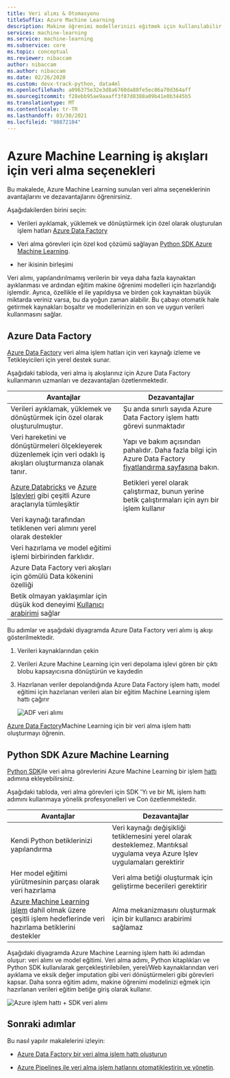 ```yaml
---
title: Veri alımı & Otomasyonu
titleSuffix: Azure Machine Learning
description: Makine öğrenimi modellerinizi eğitmek için kullanılabilir veri alımı seçeneklerinin avantajlarını ve dezavantajlarını öğrenin.
services: machine-learning
ms.service: machine-learning
ms.subservice: core
ms.topic: conceptual
ms.reviewer: nibaccam
author: nibaccam
ms.author: nibaccam
ms.date: 02/26/2020
ms.custom: devx-track-python, data4ml
ms.openlocfilehash: a096375e32e3d8a6760da88fe5ec86a70d364aff
ms.sourcegitcommit: f28ebb95ae9aaaff3f87d8388a09b41e0b3445b5
ms.translationtype: MT
ms.contentlocale: tr-TR
ms.lasthandoff: 03/30/2021
ms.locfileid: "98872104"
---
```

# <a name="data-ingestion-options-for-azure-machine-learning-workflows"></a>Azure Machine Learning iş akışları için veri alma seçenekleri

Bu makalede, Azure Machine Learning sunulan veri alma seçeneklerinin avantajlarını ve dezavantajlarını öğrenirsiniz. 

Aşağıdakilerden birini seçin:
+ Verileri ayıklamak, yüklemek ve dönüştürmek için özel olarak oluşturulan işlem hatları [Azure Data Factory](#azure-data-factory)

+ Veri alma görevleri için özel kod çözümü sağlayan [Python SDK Azure Machine Learning](#azure-machine-learning-python-sdk).

+ her ikisinin birleşimi

Veri alımı, yapılandırılmamış verilerin bir veya daha fazla kaynaktan ayıklanması ve ardından eğitim makine öğrenimi modelleri için hazırlandığı işlemdir. Ayrıca, özellikle el ile yapıldıysa ve birden çok kaynaktan büyük miktarda veriniz varsa, bu da yoğun zaman alabilir. Bu çabayı otomatik hale getirmek kaynakları boşaltır ve modellerinizin en son ve uygun verileri kullanmasını sağlar.

## <a name="azure-data-factory"></a>Azure Data Factory

[Azure Data Factory](../data-factory/introduction.md) veri alma işlem hatları için veri kaynağı izleme ve Tetikleyicileri için yerel destek sunar.  

Aşağıdaki tabloda, veri alma iş akışlarınız için Azure Data Factory kullanmanın uzmanları ve dezavantajları özetlenmektedir.

|Avantajlar|Dezavantajlar
---|---
Verileri ayıklamak, yüklemek ve dönüştürmek için özel olarak oluşturulmuştur.|Şu anda sınırlı sayıda Azure Data Factory işlem hattı görevi sunmaktadır 
Veri hareketini ve dönüştürmeleri ölçekleyerek düzenlemek için veri odaklı iş akışları oluşturmanıza olanak tanır.|Yapı ve bakım açısından pahalıdır. Daha fazla bilgi için Azure Data Factory [fiyatlandırma sayfasına](https://azure.microsoft.com/pricing/details/data-factory/data-pipeline/) bakın.
[Azure Databricks](../data-factory/transform-data-using-databricks-notebook.md) ve [Azure Işlevleri](../data-factory/control-flow-azure-function-activity.md) gibi çeşitli Azure araçlarıyla tümleşiktir | Betikleri yerel olarak çalıştırmaz, bunun yerine betik çalıştırmaları için ayrı bir işlem kullanır 
Veri kaynağı tarafından tetiklenen veri alımını yerel olarak destekler| 
Veri hazırlama ve model eğitimi işlemi birbirinden farklıdır.|
Azure Data Factory veri akışları için gömülü Data kökenini özelliği|
Betik olmayan yaklaşımlar için düşük kod deneyimi [Kullanıcı arabirimi](../data-factory/quickstart-create-data-factory-portal.md) sağlar |

Bu adımlar ve aşağıdaki diyagramda Azure Data Factory veri alımı iş akışı gösterilmektedir.

1. Verileri kaynaklarından çekin
1. Verileri Azure Machine Learning için veri depolama işlevi gören bir çıktı blobu kapsayıcısına dönüştürün ve kaydedin
1. Hazırlanan veriler depolandığında Azure Data Factory işlem hattı, model eğitimi için hazırlanan verileri alan bir eğitim Machine Learning işlem hattı çağırır


    ![ADF veri alımı](media/concept-data-ingestion/data-ingest-option-one.svg)
    
[Azure Data Factory](how-to-data-ingest-adf.md)Machine Learning için bir veri alma işlem hattı oluşturmayı öğrenin.

## <a name="azure-machine-learning-python-sdk"></a>Python SDK Azure Machine Learning 

[Python SDK](/python/api/overview/azure/ml)ile veri alma görevlerini Azure Machine Learning bir işlem [hattı](./how-to-create-machine-learning-pipelines.md) adımına ekleyebilirsiniz.

Aşağıdaki tabloda, veri alma görevleri için SDK 'Yı ve bir ML işlem hattı adımını kullanmaya yönelik profesyonelleri ve Con özetlenmektedir.

Avantajlar| Dezavantajlar
---|---
Kendi Python betiklerinizi yapılandırma | Veri kaynağı değişikliği tetiklemesini yerel olarak desteklemez. Mantıksal uygulama veya Azure Işlev uygulamaları gerektirir
Her model eğitimi yürütmesinin parçası olarak veri hazırlama|Veri alma betiği oluşturmak için geliştirme becerileri gerektirir
[Azure Machine Learning işlem](concept-compute-target.md#azure-machine-learning-compute-managed) dahil olmak üzere çeşitli işlem hedeflerinde veri hazırlama betiklerini destekler |Alma mekanizmasını oluşturmak için bir kullanıcı arabirimi sağlamaz

Aşağıdaki diyagramda Azure Machine Learning işlem hattı iki adımdan oluşur: veri alımı ve model eğitimi. Veri alma adımı, Python kitaplıkları ve Python SDK kullanılarak gerçekleştirilebilen, yerel/Web kaynaklarından veri ayıklama ve eksik değer imputation gibi veri dönüştürmeleri gibi görevleri kapsar. Daha sonra eğitim adımı, makine öğrenimi modelinizi eğmek için hazırlanan verileri eğitim betiğe giriş olarak kullanır. 

![Azure işlem hattı + SDK veri alımı](media/concept-data-ingestion/data-ingest-option-two.png)

## <a name="next-steps"></a>Sonraki adımlar

Bu nasıl yapılır makalelerini izleyin:
* [Azure Data Factory bir veri alma işlem hattı oluşturun](how-to-data-ingest-adf.md)

* [Azure Pipelines ile veri alma işlem hatlarını otomatikleştirin ve yönetin](how-to-cicd-data-ingestion.md).